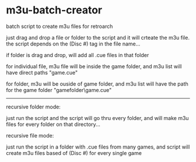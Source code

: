 # m3u-batch-creator
batch script to create m3u files for retroarch

just drag and drop a file or folder to the script and it will crteate the m3u file. the script depends on the (Disc #) tag in the file name...

if folder is drag and drop, will add all .cue files in that folder

for individual file, m3u file will be inside the game folder, and m3u list will have direct paths  "game.cue" 

for folder, m3u will be ouside of game folder, and m3u list will have the path for the game folder "gamefolder\game.cue"

------------------------
recursive folder mode:

just run the script and the script will go thru every folder, and will make m3u files for every folder on that directory...

recursive file mode:

just run the script in a folder with .cue files from many games, and script will create m3u files based of (Disc #) for every single game




